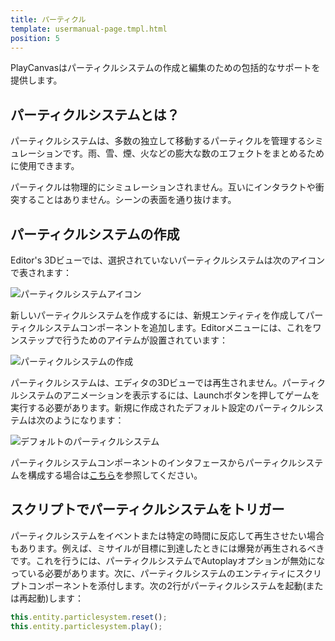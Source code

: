 ```yaml
---
title: パーティクル
template: usermanual-page.tmpl.html
position: 5
---
```


PlayCanvasはパーティクルシステムの作成と編集のための包括的なサポートを提供します。

## パーティクルシステムとは？

パーティクルシステムは、多数の独立して移動するパーティクルを管理するシミュレーションです。雨、雪、煙、火などの膨大な数のエフェクトをまとめるために使用できます。

パーティクルは物理的にシミュレーションされません。互いにインタラクトや衝突することはありません。シーンの表面を通り抜けます。

## パーティクルシステムの作成

Editor's 3Dビューでは、選択されていないパーティクルシステムは次のアイコンで表されます：

![パーティクルシステムアイコン][1]

新しいパーティクルシステムを作成するには、新規エンティティを作成してパーティクルシステムコンポーネントを追加します。Editorメニューには、これをワンステップで行うためのアイテムが設置されています：

![パーティクルシステムの作成][2]

パーティクルシステムは、エディタの3Dビューでは再生されません。パーティクルシステムのアニメーションを表示するには、Launchボタンを押してゲームを実行する必要があります。新規に作成されたデフォルト設定のパーティクルシステムは次のようになります：

![デフォルトのパーティクルシステム][3]

パーティクルシステムコンポーネントのインタフェースからパーティクルシステムを構成する場合は[こちら][4]を参照してください。

## スクリプトでパーティクルシステムをトリガー

パーティクルシステムをイベントまたは特定の時間に反応して再生させたい場合もあります。例えば、ミサイルが目標に到達したときには爆発が再生されるべきです。これを行うには、パーティクルシステムでAutoplayオプションが無効になっている必要があります。次に、パーティクルシステムのエンティティにスクリプトコンポーネントを添付します。次の2行がパーティクルシステムを起動(または再起動)します：

```javascript
this.entity.particlesystem.reset();
this.entity.particlesystem.play();
```

[1]: /images/user-manual/graphics/particles/particle_system_icon.png
[2]: /images/user-manual/graphics/particles/particle_system_create.png
[3]: /images/user-manual/graphics/particles/particle_system_default.gif
[4]: /user-manual/packs/components/particlesystem

